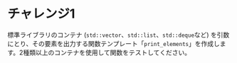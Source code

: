 # チャレンジ1

標準ライブラリのコンテナ (`std::vector`、`std::list`、`std::deque`など) を引数にとり、その要素を出力する関数テンプレート「`print_elements`」を作成します。2種類以上のコンテナを使用して関数をテストしてください。
